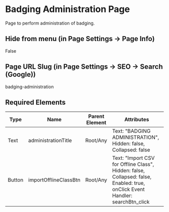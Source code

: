 # Badging Administration Page
Page to perform administration of badging.

## Hide from menu (in Page Settings -> Page Info)
False

## Page URL Slug (in Page Settings -> SEO -> Search (Google))
badging-administration

## Required Elements
| Type                 | Name                   | Parent Element    | Attributes                                        |
|----------------------|------------------------|-------------------|--------------------------------|
| Text                 | administrationTitle    | Root/Any          | Text: "BADGING ADMINISTRATION", Hidden: false, Collapsed: false |
| Button               | importOfflineClassBtn  | Root/Any          | Text: "Import CSV for Offline Class", Hidden: false, Collapsed: false, Enabled: true, onClick Event Handler: searchBtn_click    |

